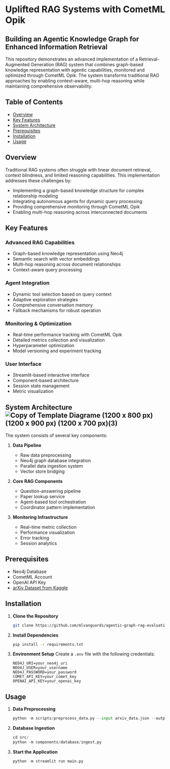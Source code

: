 # Uplifted RAG Systems with CometML Opik
## Building an Agentic Knowledge Graph for Enhanced Information Retrieval

This repository demonstrates an advanced implementation of a Retrieval-Augmented Generation (RAG) system that combines graph-based knowledge representation with agentic capabilities, monitored and optimized through CometML Opik. The system transforms traditional RAG approaches by enabling context-aware, multi-hop reasoning while maintaining comprehensive observability.

## Table of Contents
- [Overview](#overview)
- [Key Features](#key-features)
- [System Architecture](#system-architecture)
- [Prerequisites](#prerequisites)
- [Installation](#installation)
- [Usage](#usage)

## Overview

Traditional RAG systems often struggle with linear document retrieval, context blindness, and limited reasoning capabilities. This implementation addresses these challenges by:
- Implementing a graph-based knowledge structure for complex relationship modeling
- Integrating autonomous agents for dynamic query processing
- Providing comprehensive monitoring through CometML Opik
- Enabling multi-hop reasoning across interconnected documents

## Key Features

### Advanced RAG Capabilities
- Graph-based knowledge representation using Neo4j
- Semantic search with vector embeddings
- Multi-hop reasoning across document relationships
- Context-aware query processing

### Agent Integration
- Dynamic tool selection based on query context
- Adaptive exploration strategies
- Comprehensive conversation memory
- Fallback mechanisms for robust operation

### Monitoring & Optimization
- Real-time performance tracking with CometML Opik
- Detailed metrics collection and visualization
- Hyperparameter optimization
- Model versioning and experiment tracking

### User Interface
- Streamlit-based interactive interface
- Component-based architecture
- Session state management
- Metric visualization

## System Architecture![Copy of Template Diagrame (1200 x 800 px) (1200 x 900 px) (1200 x 700 px)(3)](https://github.com/user-attachments/assets/79ac7fc8-03f1-41f7-b5f7-37e55955ad11)


The system consists of several key components:

1. **Data Pipeline**
   - Raw data preprocessing
   - Neo4j graph database integration
   - Parallel data ingestion system
   - Vector store bridging

2. **Core RAG Components**
   - Question-answering pipeline
   - Paper lookup service
   - Agent-based tool orchestration
   - Coordinator pattern implementation

3. **Monitoring Infrastructure**
   - Real-time metric collection
   - Performance visualization
   - Error tracking
   - Session analytics

## Prerequisites

- Neo4j Database
- CometML Account
- OpenAI API Key
- [arXiv Dataset from Kaggle](https://www.kaggle.com/datasets/Cornell-University/arxiv)

## Installation

1. **Clone the Repository**
   ```bash
   git clone https://github.com/mlvanguards/agentic-graph-rag-evaluation-cometml.git
   ```

2. **Install Dependencies**
   ```bash
   pip install -r requirements.txt
   ```

3. **Environment Setup**
   Create a `.env` file with the following credentials:
   ```
   NEO4J_URI=your_neo4j_uri
   NEO4J_USER=your_username
   NEO4J_PASSWORD=your_password
   COMET_API_KEY=your_comet_key
   OPENAI_API_KEY=your_openai_key
   ```

## Usage

1. **Data Preprocessing**
   ```python
   python -m scripts/preprocess_data.py --input arxiv_data.json --output processed_data.json
   ```

2. **Database Ingestion**
   ```python
   cd src/
   python -m components/database/ingest.py
   ```

3. **Start the Application**
   ```python
   python -m streamlit run main.py
   ```
